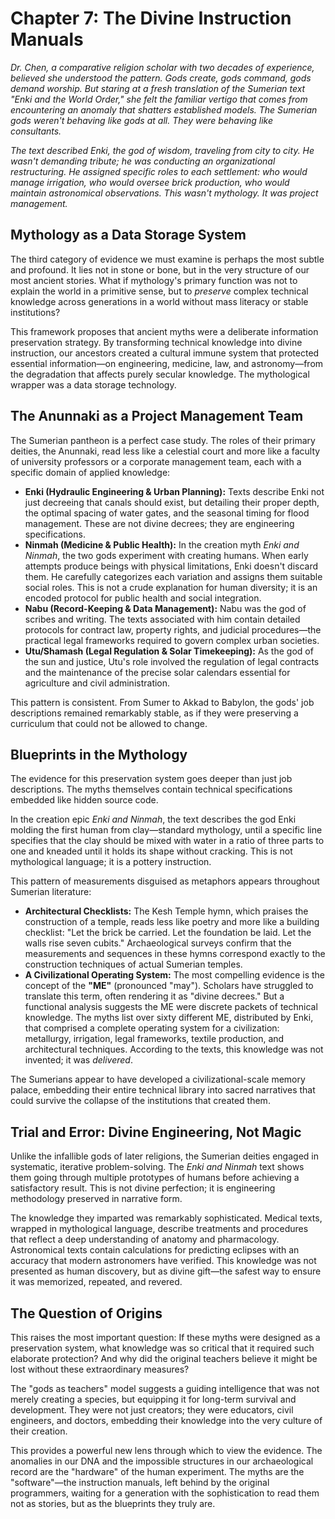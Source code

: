 # Chapter 7: The Divine Instruction Manuals

*Dr. Chen, a comparative religion scholar with two decades of experience, believed she understood the pattern. Gods create, gods command, gods demand worship. But staring at a fresh translation of the Sumerian text "Enki and the World Order," she felt the familiar vertigo that comes from encountering an anomaly that shatters established models. The Sumerian gods weren't behaving like gods at all. They were behaving like consultants.*

*The text described Enki, the god of wisdom, traveling from city to city. He wasn't demanding tribute; he was conducting an organizational restructuring. He assigned specific roles to each settlement: who would manage irrigation, who would oversee brick production, who would maintain astronomical observations. This wasn't mythology. It was project management.*

## Mythology as a Data Storage System

The third category of evidence we must examine is perhaps the most subtle and profound. It lies not in stone or bone, but in the very structure of our most ancient stories. What if mythology's primary function was not to explain the world in a primitive sense, but to *preserve* complex technical knowledge across generations in a world without mass literacy or stable institutions?

This framework proposes that ancient myths were a deliberate information preservation strategy. By transforming technical knowledge into divine instruction, our ancestors created a cultural immune system that protected essential information—on engineering, medicine, law, and astronomy—from the degradation that affects purely secular knowledge. The mythological wrapper was a data storage technology.

## The Anunnaki as a Project Management Team

The Sumerian pantheon is a perfect case study. The roles of their primary deities, the Anunnaki, read less like a celestial court and more like a faculty of university professors or a corporate management team, each with a specific domain of applied knowledge:

*   **Enki (Hydraulic Engineering & Urban Planning):** Texts describe Enki not just decreeing that canals should exist, but detailing their proper depth, the optimal spacing of water gates, and the seasonal timing for flood management. These are not divine decrees; they are engineering specifications.
*   **Ninmah (Medicine & Public Health):** In the creation myth *Enki and Ninmah*, the two gods experiment with creating humans. When early attempts produce beings with physical limitations, Enki doesn't discard them. He carefully categorizes each variation and assigns them suitable social roles. This is not a crude explanation for human diversity; it is an encoded protocol for public health and social integration.
*   **Nabu (Record-Keeping & Data Management):** Nabu was the god of scribes and writing. The texts associated with him contain detailed protocols for contract law, property rights, and judicial procedures—the practical legal frameworks required to govern complex urban societies.
*   **Utu/Shamash (Legal Regulation & Solar Timekeeping):** As the god of the sun and justice, Utu's role involved the regulation of legal contracts and the maintenance of the precise solar calendars essential for agriculture and civil administration.

This pattern is consistent. From Sumer to Akkad to Babylon, the gods' job descriptions remained remarkably stable, as if they were preserving a curriculum that could not be allowed to change.

## Blueprints in the Mythology

The evidence for this preservation system goes deeper than just job descriptions. The myths themselves contain technical specifications embedded like hidden source code.

In the creation epic *Enki and Ninmah*, the text describes the god Enki molding the first human from clay—standard mythology, until a specific line specifies that the clay should be mixed with water in a ratio of three parts to one and kneaded until it holds its shape without cracking. This is not mythological language; it is a pottery instruction.

This pattern of measurements disguised as metaphors appears throughout Sumerian literature:
*   **Architectural Checklists:** The Kesh Temple hymn, which praises the construction of a temple, reads less like poetry and more like a building checklist: "Let the brick be carried. Let the foundation be laid. Let the walls rise seven cubits." Archaeological surveys confirm that the measurements and sequences in these hymns correspond exactly to the construction techniques of actual Sumerian temples.
*   **A Civilizational Operating System:** The most compelling evidence is the concept of the **"ME"** (pronounced "may"). Scholars have struggled to translate this term, often rendering it as "divine decrees." But a functional analysis suggests the ME were discrete packets of technical knowledge. The myths list over sixty different ME, distributed by Enki, that comprised a complete operating system for a civilization: metallurgy, irrigation, legal frameworks, textile production, and architectural techniques. According to the texts, this knowledge was not invented; it was *delivered*.

The Sumerians appear to have developed a civilizational-scale memory palace, embedding their entire technical library into sacred narratives that could survive the collapse of the institutions that created them.

## Trial and Error: Divine Engineering, Not Magic

Unlike the infallible gods of later religions, the Sumerian deities engaged in systematic, iterative problem-solving. The *Enki and Ninmah* text shows them going through multiple prototypes of humans before achieving a satisfactory result. This is not divine perfection; it is engineering methodology preserved in narrative form.

The knowledge they imparted was remarkably sophisticated. Medical texts, wrapped in mythological language, describe treatments and procedures that reflect a deep understanding of anatomy and pharmacology. Astronomical texts contain calculations for predicting eclipses with an accuracy that modern astronomers have verified. This knowledge was not presented as human discovery, but as divine gift—the safest way to ensure it was memorized, repeated, and revered.

## The Question of Origins

This raises the most important question: If these myths were designed as a preservation system, what knowledge was so critical that it required such elaborate protection? And why did the original teachers believe it might be lost without these extraordinary measures?

The "gods as teachers" model suggests a guiding intelligence that was not merely creating a species, but equipping it for long-term survival and development. They were not just creators; they were educators, civil engineers, and doctors, embedding their knowledge into the very culture of their creation.

This provides a powerful new lens through which to view the evidence. The anomalies in our DNA and the impossible structures in our archaeological record are the "hardware" of the human experiment. The myths are the "software"—the instruction manuals, left behind by the original programmers, waiting for a generation with the sophistication to read them not as stories, but as the blueprints they truly are.
